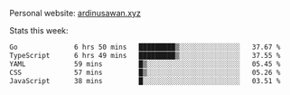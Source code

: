 Personal website: [ardinusawan.xyz](https://ardinusawan.xyz)

Stats this week:
<!--START_SECTION:waka-->

```txt
Go              6 hrs 50 mins   █████████▒░░░░░░░░░░░░░░░   37.67 %
TypeScript      6 hrs 49 mins   █████████▒░░░░░░░░░░░░░░░   37.55 %
YAML            59 mins         █▒░░░░░░░░░░░░░░░░░░░░░░░   05.45 %
CSS             57 mins         █▒░░░░░░░░░░░░░░░░░░░░░░░   05.26 %
JavaScript      38 mins         █░░░░░░░░░░░░░░░░░░░░░░░░   03.51 %
```

<!--END_SECTION:waka-->
